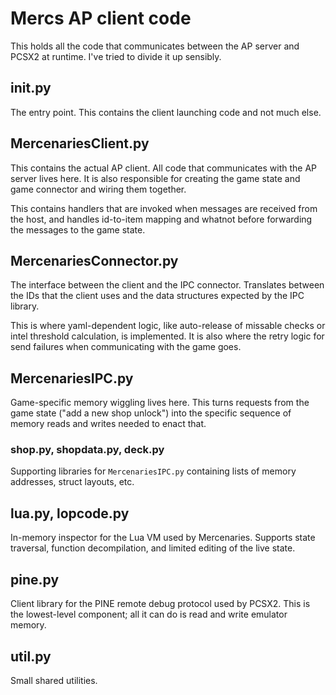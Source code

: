 # Mercs AP client code

This holds all the code that communicates between the AP server and PCSX2 at
runtime. I've tried to divide it up sensibly.

## __init__.py

The entry point. This contains the client launching code and not much else.

## MercenariesClient.py

This contains the actual AP client. All code that communicates with the AP server
lives here. It is also responsible for creating the game state and game connector
and wiring them together.

This contains handlers that are invoked when messages are received from the host,
and handles id-to-item mapping and whatnot before forwarding the messages to the
game state.

## MercenariesConnector.py

The interface between the client and the IPC connector. Translates between the
IDs that the client uses and the data structures expected by the IPC library.

This is where yaml-dependent logic, like auto-release of missable checks or
intel threshold calculation, is implemented. It is also where the retry logic
for send failures when communicating with the game goes.

## MercenariesIPC.py

Game-specific memory wiggling lives here. This turns requests from the game state
("add a new shop unlock") into the specific sequence of memory reads and writes
needed to enact that.

### shop.py, shopdata.py, deck.py

Supporting libraries for `MercenariesIPC.py` containing lists of memory addresses,
struct layouts, etc.

## lua.py, lopcode.py

In-memory inspector for the Lua VM used by Mercenaries. Supports state traversal,
function decompilation, and limited editing of the live state.

## pine.py

Client library for the PINE remote debug protocol used by PCSX2. This is the
lowest-level component; all it can do is read and write emulator memory.

## util.py

Small shared utilities.
